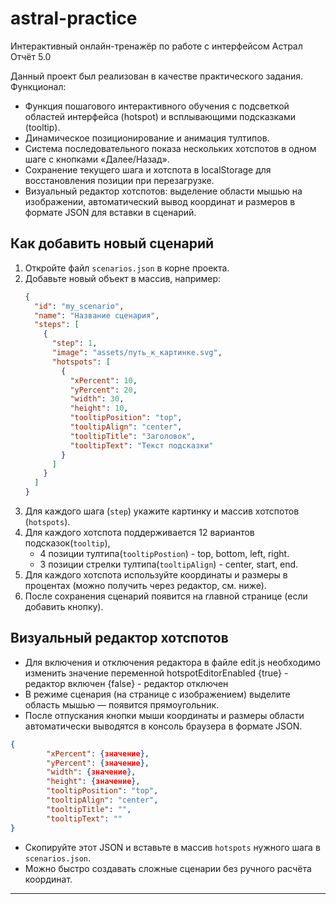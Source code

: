 # astral-practice
Интерактивный онлайн-тренажёр по работе с интерфейсом Астрал Отчёт 5.0

Данный проект был реализован в качестве практического задания.
Функционал:
- Функция пошагового интерактивного обучения с подсветкой областей интерфейса (hotspot) и всплывающими подсказками (tooltip).
- Динамическое позиционирование и анимация тултипов.
- Система последовательного показа нескольких хотспотов в одном шаге с кнопками «Далее/Назад».
- Сохранение текущего шага и хотспота в localStorage для восстановления позиции при перезагрузке.
- Визуальный редактор хотспотов: выделение области мышью на изображении, автоматический вывод координат и размеров в формате JSON для вставки в сценарий.

## Как добавить новый сценарий
1. Откройте файл `scenarios.json` в корне проекта.
2. Добавьте новый объект в массив, например:
   ```json
   {
     "id": "my_scenario",
     "name": "Название сценария",
     "steps": [
       {
         "step": 1,
         "image": "assets/путь_к_картинке.svg",
         "hotspots": [
           {
             "xPercent": 10,
             "yPercent": 20,
             "width": 30,
             "height": 10,
             "tooltipPosition": "top",
             "tooltipAlign": "center",
             "tooltipTitle": "Заголовок",
             "tooltipText": "Текст подсказки"
           }
         ]
       }
     ]
   }
   ```
3. Для каждого шага (`step`) укажите картинку и массив хотспотов (`hotspots`).
4. Для каждого хотспота поддерживается 12 вариантов подсказок(`tooltip`), 
   - 4 позиции тултипа(`tooltipPostion`) - top, bottom, left, right.
   - 3 позиции стрелки тултипа(`tooltipAlign`) - center, start, end.
5. Для каждого хотспота используйте координаты и размеры в процентах (можно получить через редактор, см. ниже).
6. После сохранения сценарий появится на главной странице (если добавить кнопку).

## Визуальный редактор хотспотов
- Для включения и отключения редактора в файле edit.js необходимо изменить значение переменной hotspotEditorEnabled 
   {true} - редактор включен
   {false} - редактор отключен
- В режиме сценария (на странице с изображением) выделите область мышью — появится прямоугольник.
- После отпускания кнопки мыши координаты и размеры области автоматически выводятся в консоль браузера в формате JSON.
```json
{
        "xPercent": {значение},
        "yPercent": {значение},
        "width": {значение},
        "height": {значение},
        "tooltipPosition": "top",
        "tooltipAlign": "center",
        "tooltipTitle": "",
        "tooltipText": ""
}
   ```
- Скопируйте этот JSON и вставьте в массив `hotspots` нужного шага в `scenarios.json`.
- Можно быстро создавать сложные сценарии без ручного расчёта координат.

---

